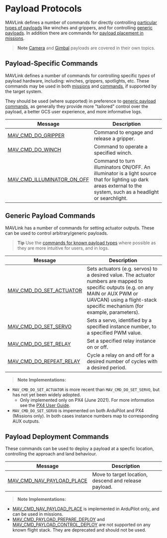 # Payload Protocols

MAVLink defines a number of commands for directly controlling [particular types of payloads](#payload-specific-commands) like winches and grippers, and for controlling [generic payloads](#generic-payload-commands). In addition there are commands for [payload placement in missions](#payload-deployment-commands).

> **Note** [Camera](camera.md) and [Gimbal](gimbal_v2.md) payloads are covered in their own topics.

## Payload-Specific Commands

MAVLink defines a number of commands for controlling specific _types_ of payload hardware, including: winches, grippers, spotlights, etc. These commands may be used in both [missions](../services/mission.md) and [commands](../services/command.md), if supported by the target system.

They should be used (where supported) in preference to [generic payload commands](#generic-payload-commands), as generally they provide more "tailored" control over the payload, a better GCS user experience, and more informative logs.

| Message                                                                                                     | Description                                                                                                                                                       |
| ----------------------------------------------------------------------------------------------------------- | ----------------------------------------------------------------------------------------------------------------------------------------------------------------- |
| <a id="MAV_CMD_DO_GRIPPER"></a>[MAV_CMD_DO_GRIPPER](../messages/common.md#MAV_CMD_DO_GRIPPER)                   | Command to engage and release a gripper.                                                                                                                          |
| <a id="MAV_CMD_DO_WINCH"></a>[MAV_CMD_DO_WINCH](../messages/common.md#MAV_CMD_DO_WINCH)                       | Command to operate a specified winch.                                                                                                                             |
| <a id="MAV_CMD_ILLUMINATOR_ON_OFF"></a>[MAV_CMD_ILLUMINATOR_ON_OFF](../messages/common.md#MAV_CMD_ILLUMINATOR_ON_OFF) | Command to turn illuminators ON/OFF. An illuminator is a light source that for lighting up dark areas external to the system, such as a headlight or searchlight. |

## Generic Payload Commands

MAVLink has a number of commands for setting actuator outputs. These can be used to control arbitrary/generic payloads.

> **Tip** Use the [commands for known payload types](#payload-specific-commands) where possible as they are more intuitive for users, and in logs.

| Message                                                                                               | Description                                                                                                                                                                                                     |
| ----------------------------------------------------------------------------------------------------- | --------------------------------------------------------------------------------------------------------------------------------------------------------------------------------------------------------------- |
| <a id="MAV_CMD_DO_SET_ACTUATOR"></a>[MAV_CMD_DO_SET_ACTUATOR](../messages/common.md#MAV_CMD_DO_SET_ACTUATOR) | Sets actuators (e.g. servos) to a desired value. The actuator numbers are mapped to specific outputs (e.g. on any MAIN or AUX PWM or UAVCAN) using a flight-stack specific mechanism (for example, parameters). |
| <a id="MAV_CMD_DO_SET_SERVO"></a>[MAV_CMD_DO_SET_SERVO](../messages/common.md#MAV_CMD_DO_SET_SERVO)       | Sets a servo, identified by a specified instance number, to a specified PWM value.                                                                                                                              |
| <a id="MAV_CMD_DO_SET_RELAY"></a>[MAV_CMD_DO_SET_RELAY](../messages/common.md#MAV_CMD_DO_SET_RELAY)       | Set a specified relay instance on or off.                                                                                                                                                                       |
| <a id="MAV_CMD_DO_REPEAT_RELAY"></a>[MAV_CMD_DO_REPEAT_RELAY](../messages/common.md#MAV_CMD_DO_REPEAT_RELAY) | Cycle a relay on and off for a desired number of cycles with a desired period.                                                                                                                                  |

> **Note** **Implementations:**

- `MAV_CMD_DO_SET_ACTUATOR` is more recent than `MAV_CMD_DO_SET_SERVO`, but has not yet been widely adopted.
  - Only implemented only on PX4 (June 2021). For more information see the [PX4 User Guide](https://docs.px4.io/master/en/payloads/#mission-triggering).
- `MAV_CMD_DO_SET_SERVO` is impemented on both ArduPilot and PX4 (Missions only). In both cases instance numbers map to corresponding AUX outputs.

## Payload Deployment Commands

These commands can be used to deploy a payload at a specfic location, controlling the approach and land behaviour.

| Message                                                                                                   | Description                                           |
| --------------------------------------------------------------------------------------------------------- | ----------------------------------------------------- |
| <a id="MAV_CMD_NAV_PAYLOAD_PLACE"></a>[MAV_CMD_NAV_PAYLOAD_PLACE](../messages/common.md#MAV_CMD_NAV_PAYLOAD_PLACE) | Move to target location, descend and release payload. |

> **Note** **Implementations:**

- [MAV_CMD_NAV_PAYLOAD_PLACE](#MAV_CMD_NAV_PAYLOAD_PLACE) is implemented in ArduPilot only, and can be used in missions.
- [MAV_CMD_PAYLOAD_PREPARE_DEPLOY](../messages/common.md#MAV_CMD_PAYLOAD_PREPARE_DEPLOY) and [MAV_CMD_PAYLOAD_CONTROL_DEPLOY](../messages/common.md#MAV_CMD_PAYLOAD_PREPARE_DEPLOY) are not supported on any known flight stack. They are deprecated and should not be used.
